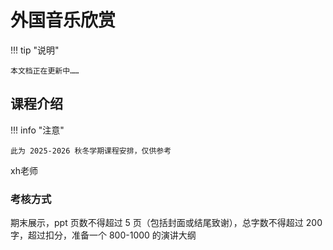 # 外国音乐欣赏

!!! tip "说明"

    本文档正在更新中……

## 课程介绍

!!! info "注意"

    此为 2025-2026 秋冬学期课程安排，仅供参考

xh老师

### 考核方式

期末展示，ppt 页数不得超过 5 页（包括封面或结尾致谢），总字数不得超过 200 字，超过扣分，准备一个 800-1000 的演讲大纲
